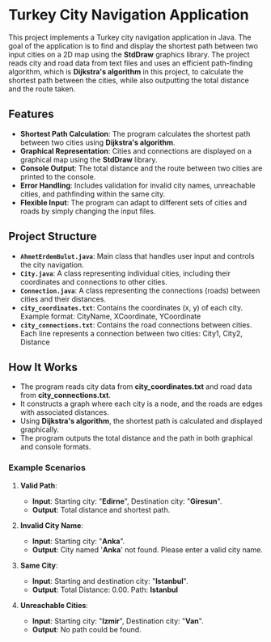 # Turkey City Navigation Application

This project implements a Turkey city navigation application in Java. The goal of the application is to find and display
the shortest path between two input cities on a 2D map using the **StdDraw** graphics library. The project reads city 
and road data from text files and uses an efficient path-finding algorithm, which is **Dijkstra's algorithm** in this project,
to calculate the shortest path between the cities, while also outputting the total distance and the route taken.

## Features

- **Shortest Path Calculation**: The program calculates the shortest path between two cities using **Dijkstra's algorithm**.
- **Graphical Representation**: Cities and connections are displayed on a graphical map using the **StdDraw** library.
- **Console Output**: The total distance and the route between two cities are printed to the console.
- **Error Handling**: Includes validation for invalid city names, unreachable cities, and pathfinding within the same city.
- **Flexible Input**: The program can adapt to different sets of cities and roads by simply changing the input files.

## Project Structure

- **`AhmetErdemBulut.java`**: Main class that handles user input and controls the city navigation.
- **`City.java`**: A class representing individual cities, including their coordinates and connections to other cities.
- **`Connection.java`**: A class representing the connections (roads) between cities and their distances.
- **`city_coordinates.txt`**: Contains the coordinates (x, y) of each city. Example format: CityName, XCoordinate, YCoordinate
- **`city_connections.txt`**: Contains the road connections between cities. Each line represents a connection between two cities:
City1, City2, Distance

## How It Works
- The program reads city data from **city_coordinates.txt** and road data from **city_connections.txt**.
- It constructs a graph where each city is a node, and the roads are edges with associated distances.
- Using **Dijkstra's algorithm**, the shortest path is calculated and displayed graphically.
- The program outputs the total distance and the path in both graphical and console formats.

### Example Scenarios
1. **Valid Path**:

   - **Input**: Starting city: "**Edirne**", Destination city: "**Giresun**".
   - **Output**: Total distance and shortest path.

2. **Invalid City Name**:

   - **Input**: Starting city: "**Anka**".
   - **Output**: City named '**Anka**' not found. Please enter a valid city name.

3. **Same City**:

   - **Input**: Starting and destination city: "**Istanbul**".
   - **Output**: Total Distance: 0.00. Path: **Istanbul**

4. **Unreachable Cities**:

   - **Input**: Starting city: "**Izmir**", Destination city: "**Van**".
   - **Output**: No path could be found.